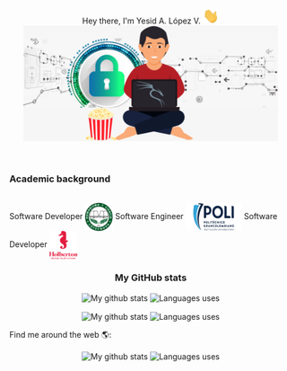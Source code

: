 <!-- Portada -->
<p align="center">
Hey there, I'm Yesid A. López V. <img src="Images/Greeting.gif" width="29px"><br>
<img src="Images/Yesid2.png" width="90%" height="10%'"></p><br>

<p align="center">
<h3>Academic background</h3><br>
Software Developer <img align="center" src="Images/logo_cotecnova.png" height="50" width="50" alt="COTECNOVA"> 
Software Engineer <img align="center" src="Images/logo_poli.png" height="50" width="100" alt="POLI"> 
Software Developer <img align="center" src="Images/logo_holberton.png" height="50" width="50" alt="Holberton">
</p>

<h3 align="center">My GitHub stats</h3>
<p align="center">
<img align="center" alt="My github stats" src="https://github-readme-stats.vercel.app/api?username=Yesid4Code&hide=stars&count_private=true&show_icons=true&title_color=da1499&text_color=00a7dc&icon_color=ffde2f&bg_color=ffffff">
<img align="center" alt="Languages uses" src="https://github-readme-stats.vercel.app/api/top-langs/?username=Yesid4Code&layout=compact&langs_count=6&title_color=da1499&text_color=00a7d">
</p>
<p align="center">
<img align="center" alt="My github stats" src="https://github-readme-stats.vercel.app/api?username=Yesid4Code&theme=vue&show_icons=true">
<img align="center" alt="Languages uses" src="https://github-readme-stats.vercel.app/api/top-langs/?username=Yesid4Code&layout=compact&theme=vue&langs_count=6">
</p>
Find me around the web 🌎:
</p>
<p align="center">
<img align="center" alt="My github stats" src="https://github-readme-stats.vercel.app/api?username=Yesid4Code&hide=stars&count_private=true&show_icons=true&title_color=56C77B&text_color=121212&icon_color=56C77B&bg_color=ffffff">
<img align="center" alt="Languages uses" src="https://github-readme-stats.vercel.app/api/top-langs/?username=Yesid4Code&layout=compact&langs_count=6&title_color=56C77B&text_color=121212">
<!-- The color is: 56C77B -->
</p>
